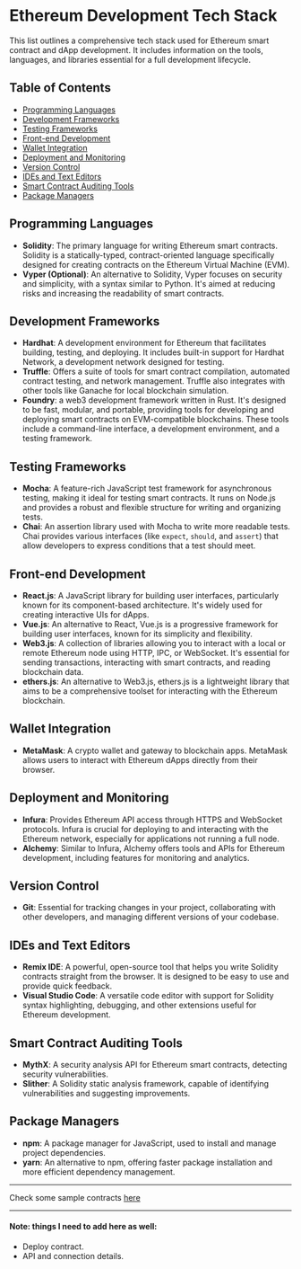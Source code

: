 # Ethereum Development Tech Stack

This list outlines a comprehensive tech stack used for Ethereum smart contract and dApp development. It includes information on the tools, languages, and libraries essential for a full development lifecycle.

## Table of Contents
- [Programming Languages](#programming-languages)
- [Development Frameworks](#development-frameworks)
- [Testing Frameworks](#testing-frameworks)
- [Front-end Development](#front-end-development)
- [Wallet Integration](#wallet-integration)
- [Deployment and Monitoring](#deployment-and-monitoring)
- [Version Control](#version-control)
- [IDEs and Text Editors](#ides-and-text-editors)
- [Smart Contract Auditing Tools](#smart-contract-auditing-tools)
- [Package Managers](#package-managers)

## Programming Languages
- **Solidity**: The primary language for writing Ethereum smart contracts. Solidity is a statically-typed, contract-oriented language specifically designed for creating contracts on the Ethereum Virtual Machine (EVM).
- **Vyper (Optional)**: An alternative to Solidity, Vyper focuses on security and simplicity, with a syntax similar to Python. It's aimed at reducing risks and increasing the readability of smart contracts.

## Development Frameworks
- **Hardhat**: A development environment for Ethereum that facilitates building, testing, and deploying. It includes built-in support for Hardhat Network, a development network designed for testing.
- **Truffle**: Offers a suite of tools for smart contract compilation, automated contract testing, and network management. Truffle also integrates with other tools like Ganache for local blockchain simulation.
- **Foundry**:  a web3 development framework written in Rust. It's designed to be fast, modular, and portable, providing tools for developing and deploying smart contracts on EVM-compatible blockchains. These tools include a command-line interface, a development environment, and a testing framework. 


## Testing Frameworks
- **Mocha**: A feature-rich JavaScript test framework for asynchronous testing, making it ideal for testing smart contracts. It runs on Node.js and provides a robust and flexible structure for writing and organizing tests.
- **Chai**: An assertion library used with Mocha to write more readable tests. Chai provides various interfaces (like `expect`, `should`, and `assert`) that allow developers to express conditions that a test should meet.

## Front-end Development
- **React.js**: A JavaScript library for building user interfaces, particularly known for its component-based architecture. It's widely used for creating interactive UIs for dApps.
- **Vue.js**: An alternative to React, Vue.js is a progressive framework for building user interfaces, known for its simplicity and flexibility.
- **Web3.js**: A collection of libraries allowing you to interact with a local or remote Ethereum node using HTTP, IPC, or WebSocket. It's essential for sending transactions, interacting with smart contracts, and reading blockchain data.
- **ethers.js**: An alternative to Web3.js, ethers.js is a lightweight library that aims to be a comprehensive toolset for interacting with the Ethereum blockchain.

## Wallet Integration
- **MetaMask**: A crypto wallet and gateway to blockchain apps. MetaMask allows users to interact with Ethereum dApps directly from their browser.

## Deployment and Monitoring
- **Infura**: Provides Ethereum API access through HTTPS and WebSocket protocols. Infura is crucial for deploying to and interacting with the Ethereum network, especially for applications not running a full node.
- **Alchemy**: Similar to Infura, Alchemy offers tools and APIs for Ethereum development, including features for monitoring and analytics.

## Version Control
- **Git**: Essential for tracking changes in your project, collaborating with other developers, and managing different versions of your codebase.

## IDEs and Text Editors
- **Remix IDE**: A powerful, open-source tool that helps you write Solidity contracts straight from the browser. It is designed to be easy to use and provide quick feedback.
- **Visual Studio Code**: A versatile code editor with support for Solidity syntax highlighting, debugging, and other extensions useful for Ethereum development.

## Smart Contract Auditing Tools
- **MythX**: A security analysis API for Ethereum smart contracts, detecting security vulnerabilities.
- **Slither**: A Solidity static analysis framework, capable of identifying vulnerabilities and suggesting improvements.

## Package Managers
- **npm**: A package manager for JavaScript, used to install and manage project dependencies.
- **yarn**: An alternative to npm, offering faster package installation and more efficient dependency management.

---

Check some sample contracts [here](https://github.com/vmmunoza/Build-On-Eth-101/tree/main/Contracts)

---
#### Note: things I need to add here as well:
- Deploy contract.
- API and connection details.
